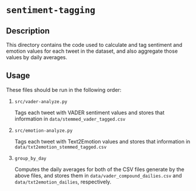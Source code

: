 # `sentiment-tagging`

## Description
This directory contains the code used to calculate and tag sentiment and emotion values for each tweet in the
dataset, and also aggregate those values by daily averages.

## Usage
These files should be run in the following order:

1. `src/vader-analyze.py`

    Tags each tweet with VADER sentiment values and stores that information in `data/stemmed_vader_tagged.csv`
    
2. `src/emotion-analyze.py`

    Tags each tweet with Text2Emotion values and stores that information in `data/txt2emotion_stemmed_tagged.csv`
    
3. `group_by_day`

    Computes the daily averages for both of the CSV files generate by the above files, and stores them in 
    `data/vader_compound_dailies.csv` and `data/txt2emotion_dailies`, respectively.
